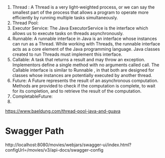 1. Thread : A Thread is a very light-weighted process, or we can say the smallest part of the process that allows a 
           program to operate more efficiently by running multiple tasks simultaneously.
2. Thread Pool:
3. Executor Service: The Java ExecutorService is the interface which allows us to execute tasks on threads asynchronously.
4. Runnable: A runnable interface in Java is an interface whose instances can run as a Thread. While working with Threads, the runnable interface acts as a core element of the Java programming language. 
             Java classes created to run Threads must implement this interface.
5. Callable: A task that returns a result and may throw an exception. Implementors define a single method with no arguments called call. 
             The Callable interface is similar to Runnable , in that both are designed for classes whose instances are potentially executed by another thread.
6. Future: A Future represents the result of an asynchronous computation. 
       Methods are provided to check if the computation is complete, to wait for its completion, and to retrieve the result of the computation.
7. CompletableFuture: 
8. 

https://www.baeldung.com/thread-pool-java-and-guava

# Swagger Path
http://localhost:8080/movies/webjars/swagger-ui/index.html?configUrl=/movies/v3/api-docs/swagger-config
